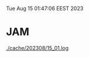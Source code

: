 Tue Aug 15 01:47:06 EEST 2023
# JAM
<a href='./cache/202308/15_01.log'>./cache/202308/15_01.log</a>

